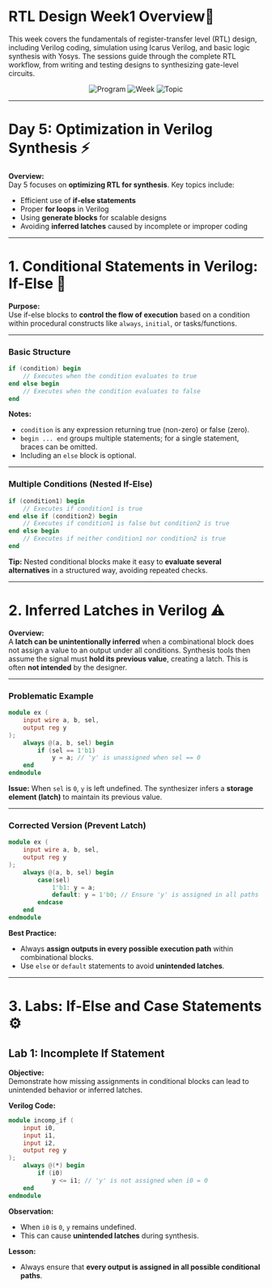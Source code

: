 # **RTL Design Week1 Overview**🚀

This week covers the fundamentals of register-transfer level (RTL) design, including Verilog coding, simulation using Icarus Verilog, and basic logic synthesis with Yosys. The sessions guide through the complete RTL workflow, from writing and testing designs to synthesizing gate-level circuits.


<p align="center">
  <img src="https://img.shields.io/badge/Program-VSD-blue" alt="Program"/>
  <img src="https://img.shields.io/badge/Week-1-green" alt="Week"/>
  <img src="https://img.shields.io/badge/RTL_Design-orange" alt="Topic"/>
</p>

---

# Day 5: Optimization in Verilog Synthesis ⚡

**Overview:**  
Day 5 focuses on **optimizing RTL for synthesis**. Key topics include:

- Efficient use of **if-else statements**  
- Proper **for loops** in Verilog  
- Using **generate blocks** for scalable designs  
- Avoiding **inferred latches** caused by incomplete or improper coding  

---

# 1. Conditional Statements in Verilog: If-Else 🔹

**Purpose:**  
Use if-else blocks to **control the flow of execution** based on a condition within procedural constructs like `always`, `initial`, or tasks/functions.

---

### Basic Structure
```verilog
if (condition) begin
    // Executes when the condition evaluates to true
end else begin
    // Executes when the condition evaluates to false
end
````

**Notes:**

* `condition` is any expression returning true (non-zero) or false (zero).
* `begin ... end` groups multiple statements; for a single statement, braces can be omitted.
* Including an `else` block is optional.

---

### Multiple Conditions (Nested If-Else)

```verilog
if (condition1) begin
    // Executes if condition1 is true
end else if (condition2) begin
    // Executes if condition1 is false but condition2 is true
end else begin
    // Executes if neither condition1 nor condition2 is true
end
```

**Tip:**
Nested conditional blocks make it easy to **evaluate several alternatives** in a structured way, avoiding repeated checks.

---

# 2. Inferred Latches in Verilog ⚠️

**Overview:**  
A **latch can be unintentionally inferred** when a combinational block does not assign a value to an output under all conditions. Synthesis tools then assume the signal must **hold its previous value**, creating a latch. This is often **not intended** by the designer.

---

### Problematic Example
```verilog
module ex (
    input wire a, b, sel,
    output reg y
);
    always @(a, b, sel) begin
        if (sel == 1'b1)
            y = a; // 'y' is unassigned when sel == 0
    end
endmodule
````

**Issue:**
When `sel` is `0`, `y` is left undefined. The synthesizer infers a **storage element (latch)** to maintain its previous value.

---

### Corrected Version (Prevent Latch)

```verilog
module ex (
    input wire a, b, sel,
    output reg y
);
    always @(a, b, sel) begin
        case(sel)
            1'b1: y = a;
            default: y = 1'b0; // Ensure 'y' is assigned in all paths
        endcase
    end
endmodule
```

**Best Practice:**

* Always **assign outputs in every possible execution path** within combinational blocks.
* Use `else` or `default` statements to avoid **unintended latches**.

---

# 3. Labs: If-Else and Case Statements ⚙️

## Lab 1: Incomplete If Statement

**Objective:**  
Demonstrate how missing assignments in conditional blocks can lead to unintended behavior or inferred latches.

**Verilog Code:**
```verilog
module incomp_if (
    input i0, 
    input i1, 
    input i2, 
    output reg y
);
    always @(*) begin
        if (i0)
            y <= i1; // 'y' is not assigned when i0 = 0
    end
endmodule
````

**Observation:**

* When `i0` is `0`, `y` remains undefined.
* This can cause **unintended latches** during synthesis.

**Lesson:**
* Always ensure that **every output is assigned in all possible conditional paths**.
